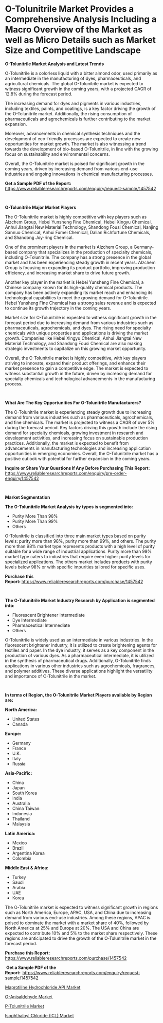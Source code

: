 <p><h1>O-Tolunitrile Market Provides a Comprehensive Analysis Including a Macro Overview of the Market as well as Micro Details such as Market Size and Competitive Landscape</h1></p><p><strong>O-Tolunitrile Market Analysis and Latest Trends</strong></p>
<p><p>O-Tolunitrile is a colorless liquid with a bitter almond odor, used primarily as an intermediate in the manufacturing of dyes, pharmaceuticals, and agricultural chemicals. The global O-Tolunitrile market is expected to witness significant growth in the coming years, with a projected CAGR of 12.8% during the forecast period.</p><p>The increasing demand for dyes and pigments in various industries, including textiles, paints, and coatings, is a key factor driving the growth of the O-Tolunitrile market. Additionally, the rising consumption of pharmaceuticals and agrochemicals is further contributing to the market expansion.</p><p>Moreover, advancements in chemical synthesis techniques and the development of eco-friendly processes are expected to create new opportunities for market growth. The market is also witnessing a trend towards the development of bio-based O-Tolunitrile, in line with the growing focus on sustainability and environmental concerns.</p><p>Overall, the O-Tolunitrile market is poised for significant growth in the coming years, driven by increasing demand from various end-use industries and ongoing innovations in chemical manufacturing processes.</p></p>
<p><strong>Get a Sample PDF of the Report:&nbsp;</strong> <a href="https://www.reliableresearchreports.com/enquiry/request-sample/1457542">https://www.reliableresearchreports.com/enquiry/request-sample/1457542</a></p>
<p>&nbsp;</p>
<p><strong>O-Tolunitrile Major Market Players</strong></p>
<p><p>The O-Tolunitrile market is highly competitive with key players such as Alzchem Group, Hebei Yunsheng Fine Chemical, Hebei Xingyu Chemical, Anhui Jiangtai New Material Technology, Shandong Fousi Chemical, Nanjing Sannuo Chemical, Anhui Fumei Chemical, Dalian Richfortune Chemicals, and Shandong Joy-ring Chemical.</p><p>One of the prominent players in the market is Alzchem Group, a Germany-based company that specializes in the production of specialty chemicals, including O-Tolunitrile. The company has a strong presence in the global market and has been experiencing steady growth in recent years. Alzchem Group is focusing on expanding its product portfolio, improving production efficiency, and increasing market share to drive future growth.</p><p>Another key player in the market is Hebei Yunsheng Fine Chemical, a Chinese company known for its high-quality chemical products. The company has been actively expanding its market reach and enhancing its technological capabilities to meet the growing demand for O-Tolunitrile. Hebei Yunsheng Fine Chemical has a strong sales revenue and is expected to continue its growth trajectory in the coming years.</p><p>Market size for O-Tolunitrile is expected to witness significant growth in the forecast period due to increasing demand from various industries such as pharmaceuticals, agrochemicals, and dyes. The rising need for specialty chemicals with unique properties and applications is driving the market growth. Companies like Hebei Xingyu Chemical, Anhui Jiangtai New Material Technology, and Shandong Fousi Chemical are also making strategic investments to capitalize on this growing market opportunity.</p><p>Overall, the O-Tolunitrile market is highly competitive, with key players striving to innovate, expand their product offerings, and enhance their market presence to gain a competitive edge. The market is expected to witness substantial growth in the future, driven by increasing demand for specialty chemicals and technological advancements in the manufacturing process.</p></p>
<p>&nbsp;</p>
<p><strong>What Are The Key Opportunities For O-Tolunitrile Manufacturers?</strong></p>
<p><p>The O-Tolunitrile market is experiencing steady growth due to increasing demand from various industries such as pharmaceuticals, agrochemicals, and fine chemicals. The market is projected to witness a CAGR of over 5% during the forecast period. Key factors driving this growth include the rising demand for specialty chemicals, growing investment in research and development activities, and increasing focus on sustainable production practices. Additionally, the market is expected to benefit from advancements in manufacturing technologies and increasing application opportunities in emerging economies. Overall, the O-Tolunitrile market has a positive outlook with potential for further expansion in the coming years.</p></p>
<p><strong>Inquire or Share Your Questions If Any Before Purchasing This Report:</strong> <a href="https://www.reliableresearchreports.com/enquiry/pre-order-enquiry/1457542">https://www.reliableresearchreports.com/enquiry/pre-order-enquiry/1457542</a></p>
<p>&nbsp;</p>
<p><strong>Market Segmentation</strong></p>
<p><strong>The O-Tolunitrile Market Analysis by types is segmented into:</strong></p>
<p><ul><li>Purity More Than 98%</li><li>Purity More Than 99%</li><li>Others</li></ul></p>
<p><p>O-Tolunitrile is classified into three main market types based on purity levels: purity more than 98%, purity more than 99%, and others. The purity more than 98% market type represents products with a high level of purity suitable for a wide range of industrial applications. Purity more than 99% market type caters to industries that require even higher purity levels for specialized applications. The others market includes products with purity levels below 98% or with specific impurities tailored for specific uses.</p></p>
<p><strong>Purchase this Report:&nbsp;</strong><a href="https://www.reliableresearchreports.com/purchase/1457542">https://www.reliableresearchreports.com/purchase/1457542</a></p>
<p>&nbsp;</p>
<p><strong>The O-Tolunitrile Market Industry Research by Application is segmented into:</strong></p>
<p><ul><li>Fluorescent Brightener Intermediate</li><li>Dye Intermediate</li><li>Pharmaceutical Intermediate</li><li>Others</li></ul></p>
<p><p>O-Tolunitrile is widely used as an intermediate in various industries. In the fluorescent brightener industry, it is utilized to create brightening agents for textiles and paper. In the dye industry, it serves as a key component in the production of various dyes. As a pharmaceutical intermediate, it is utilized in the synthesis of pharmaceutical drugs. Additionally, O-Tolunitrile finds applications in various other industries such as agrochemicals, fragrances, and polymer additives. These diverse applications highlight the versatility and importance of O-Tolunitrile in the market.</p></p>
<p>&nbsp;</p>
<p><strong>In terms of Region, the O-Tolunitrile Market Players available by Region are:</strong></p>
<p>
    <p> <strong> North America: </strong>
        <ul>
            <li>United States</li>
            <li>Canada</li>
        </ul>
        </p> 
    <p> <strong> Europe: </strong>
        <ul>
            <li>Germany</li>
            <li>France</li>
            <li>U.K.</li>
            <li>Italy</li>
            <li>Russia</li>
        </ul>
        </p> 
    <p> <strong> Asia-Pacific: </strong>
        <ul>
            <li>China</li>
            <li>Japan</li>
            <li>South Korea</li>
            <li>India</li>
            <li>Australia</li>
            <li>China Taiwan</li>
            <li>Indonesia</li>
            <li>Thailand</li>
            <li>Malaysia</li>
        </ul>
        </p> 
    <p> <strong> Latin America: </strong>
        <ul>
            <li>Mexico</li>
            <li>Brazil</li>
            <li>Argentina Korea</li>
            <li>Colombia</li>
        </ul>
        </p> 
    <p> <strong> Middle East & Africa: </strong>
        <ul>
            <li>Turkey</li>
            <li>Saudi</li>
            <li>Arabia</li>
            <li>UAE</li>
            <li>Korea</li>
        </ul>
    </p>
    </p>
<p><p>The O-Tolunitrile market is expected to witness significant growth in regions such as North America, Europe, APAC, USA, and China due to increasing demand from various end-use industries. Among these regions, APAC is poised to dominate the market with a market share of 40%, followed by North America at 25% and Europe at 20%. The USA and China are expected to contribute 10% and 5% to the market share respectively. These regions are anticipated to drive the growth of the O-Tolunitrile market in the forecast period.</p></p>
<p><strong>Purchase this Report: </strong><a href="https://www.reliableresearchreports.com/purchase/1457542">https://www.reliableresearchreports.com/purchase/1457542</a></p>
<p>&nbsp;<strong>Get a Sample PDF of the Report:&nbsp;&nbsp;</strong><a href="https://www.reliableresearchreports.com/enquiry/request-sample/1457542">https://www.reliableresearchreports.com/enquiry/request-sample/1457542</a></p>
<p><strong></strong></p>
<p><p><a href="https://view.publitas.com/reportprime-1/maprotiline-hydrochloride-api-market-size-furnishes-valuable-information-encompassing-market-share-market-trends-and-projections-spanning-from-2024-to-2031/">Maprotiline Hydrochloride API Market</a></p><p><a href="https://github.com/juniordelafrance/Market-Research-Report-List-2/blob/main/o-anisaldehyde-market.md">O-Anisaldehyde Market</a></p><p><a href="https://github.com/jaidynmorantestelletmjzya/Market-Research-Report-List-1/blob/main/p-tolunitrile-market.md">P-Tolunitrile Market</a></p><p><a href="https://faithful-glue-af3.notion.site/Isophthaloyl-Chloride-ICL-Market-Dynamics-2024-2031-Also-about-Its-Market-Trends-Projections-an-c2e9364b9e1b4095b3f16d35554a859a">Isophthaloyl Chloride (ICL) Market</a></p></p>